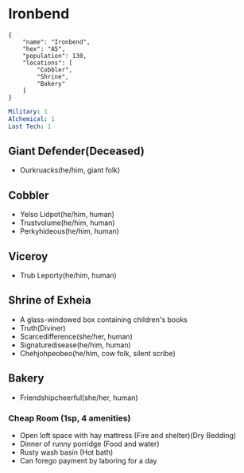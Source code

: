 # Ironbend

```
{
    "name": "Ironbend",
    "hex": "A5",
    "population": 130,
    "locations": [
        "Cobbler",
        "Shrine",
        "Bakery"
    ]
}
```
```yml
Military: 1
Alchemical: 1
Lost Tech: 1
```

## Giant Defender(Deceased)
- Ourkruacks(he/him, giant folk)

## Cobbler
- Yelso Lidpot(he/him, human)
- Trustvolume(he/him, human)
- Perkyhideous(he/him, human)

## Viceroy
- Trub Leporty(he/him, human)

## Shrine of Exheia
- A glass-windowed box containing children's books
- Truth(Diviner)
- Scarcedifference(she/her, human)
- Signaturedisease(he/him, human)
- Chehjohpeobeo(he/him, cow folk, silent scribe)

## Bakery
- Friendshipcheerful(she/her, human)

### Cheap Room (1sp, 4 amenities)
- Open loft space with hay mattress (Fire and shelter)(Dry Bedding)
- Dinner of runny porridge (Food and water)
- Rusty wash basin (Hot bath)
- Can forego payment by laboring for a day